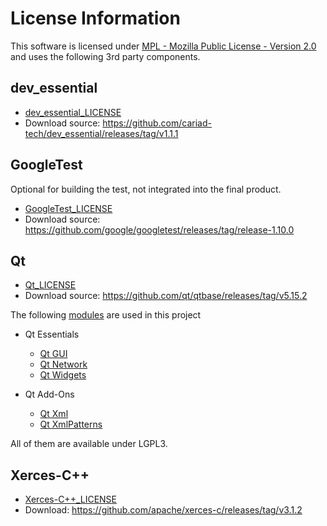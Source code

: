 <!---
Copyright 2023 CARIAD SE.
 
This Source Code Form is subject to the terms of the Mozilla
Public License, v. 2.0. If a copy of the MPL was not distributed
with this file, You can obtain one at https://mozilla.org/MPL/2.0/.
-->

# License Information

This software is licensed under [MPL - Mozilla Public License - Version
2.0](https://mozilla.org/MPL/2.0/) and uses the following 3rd party components.

## dev_essential

- [dev_essential_LICENSE](./3rd_party_terms_and_licenses/dev_essential_LICENSE)
- Download source:
  <https://github.com/cariad-tech/dev_essential/releases/tag/v1.1.1>

## GoogleTest

Optional for building the test, not integrated into the final product.

- [GoogleTest_LICENSE](./3rd_party_terms_and_licenses/GoogleTest_LICENSE)
- Download source:
  <https://github.com/google/googletest/releases/tag/release-1.10.0>

## Qt

- [Qt_LICENSE](./3rd_party_terms_and_licenses/Qt_LICENSE)
- Download source: <https://github.com/qt/qtbase/releases/tag/v5.15.2>

The following [modules](https://doc.qt.io/qt-5/qtmodules.html) are used in this
project

- Qt Essentials
  - [Qt GUI](https://doc.qt.io/qt-5/qtgui-index.html)
  - [Qt Network](https://doc.qt.io/qt-5/qtnetwork-index.html)
  - [Qt Widgets](https://doc.qt.io/qt-5/qtwidgets-index.html)

- Qt Add-Ons
  - [Qt Xml](https://doc.qt.io/qt-5/qtxml-index.html)
  - [Qt XmlPatterns](https://doc.qt.io/qt-5/qtxmlpatterns-index.html)

All of them are available under LGPL3.

## Xerces-C++

- [Xerces-C++_LICENSE](./3rd_party_terms_and_licenses/Xerces-C++_LICENSE)
- Download: <https://github.com/apache/xerces-c/releases/tag/v3.1.2>
